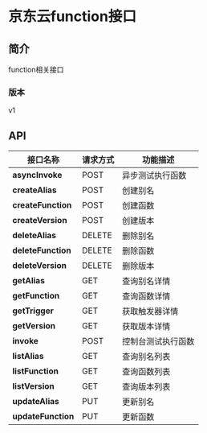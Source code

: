 # 京东云function接口


## 简介
function相关接口


### 版本
v1


## API
|接口名称|请求方式|功能描述|
|---|---|---|
|**asyncInvoke**|POST|异步测试执行函数|
|**createAlias**|POST|创建别名|
|**createFunction**|POST|创建函数|
|**createVersion**|POST|创建版本|
|**deleteAlias**|DELETE|删除别名|
|**deleteFunction**|DELETE|删除函数|
|**deleteVersion**|DELETE|删除版本|
|**getAlias**|GET|查询别名详情|
|**getFunction**|GET|查询函数详情|
|**getTrigger**|GET|获取触发器详情|
|**getVersion**|GET|获取版本详情|
|**invoke**|POST|控制台测试执行函数|
|**listAlias**|GET|查询别名列表|
|**listFunction**|GET|查询函数列表|
|**listVersion**|GET|查询版本列表|
|**updateAlias**|PUT|更新别名|
|**updateFunction**|PUT|更新函数|
